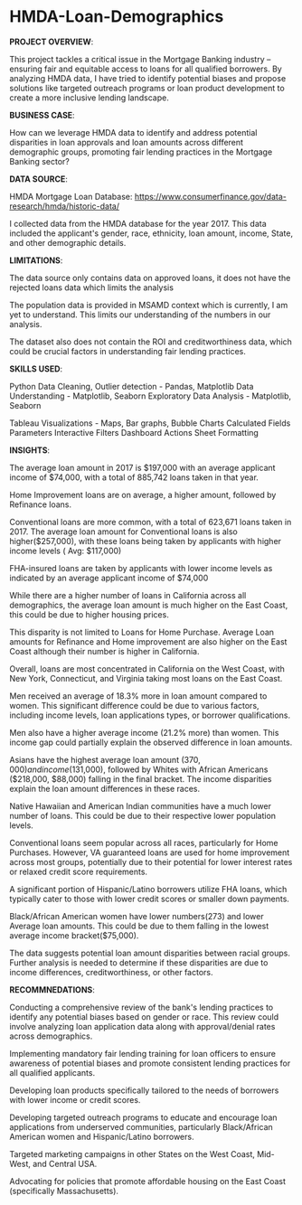# HMDA-Loan-Demographics

**PROJECT OVERVIEW**:

This project tackles a critical issue in the Mortgage Banking industry – ensuring fair and equitable access to loans for all qualified borrowers. By analyzing HMDA data, I have tried to identify potential biases and propose solutions like targeted outreach programs or loan product development to create a more inclusive lending landscape.


**BUSINESS CASE**:

How can we leverage HMDA data to identify and address potential disparities in loan approvals and loan amounts across different demographic groups, promoting fair lending practices in the Mortgage Banking sector?


**DATA SOURCE**: 

HMDA Mortgage Loan Database: https://www.consumerfinance.gov/data-research/hmda/historic-data/

I collected data from the HMDA database for the year 2017. This data included the applicant's gender, race, ethnicity, loan amount, income, State, and other demographic details. 


**LIMITATIONS**:

The data source only contains data on approved loans, it does not have the rejected loans data which limits the analysis

The population data is provided in MSAMD context which is currently, I am yet to understand. This limits our understanding of the numbers in our analysis. 

The dataset also does not contain the ROI and creditworthiness data, which could be crucial factors in understanding fair lending practices. 

**SKILLS USED**: 

Python 
Data Cleaning, Outlier detection - Pandas, Matplotlib
Data Understanding - Matplotlib, Seaborn
Exploratory Data Analysis - Matplotlib, Seaborn

Tableau
Visualizations - Maps, Bar graphs, Bubble Charts
Calculated Fields
Parameters
Interactive Filters
Dashboard Actions 
Sheet Formatting


**INSIGHTS**:


The average loan amount in 2017 is $197,000 with an average applicant income of $74,000, with a total of 885,742 loans taken in that year. 

Home Improvement loans are on average, a higher amount, followed by Refinance loans.

Conventional loans are more common, with a total of 623,671 loans taken in 2017. The average loan amount for Conventional loans is also higher($257,000), with these loans being taken by applicants with higher income levels ( Avg: $117,000)

FHA-insured loans are taken by applicants with lower income levels as indicated by an average applicant income of $74,000

While there are a higher number of loans in California across all demographics, the average loan amount is much higher on the East Coast, this could be due to higher housing prices. 

This disparity is not limited to Loans for Home Purchase. Average Loan amounts for  Refinance and Home improvement are also higher on the East Coast although their number is higher in California. 

Overall, loans are most concentrated in California on the West Coast, with New York, Connecticut, and Virginia taking most loans on the East Coast. 

Men received an average of 18.3% more in loan amount compared to women. This significant difference could be due to various factors, including income levels, loan applications types, or borrower qualifications.

Men also have a higher average income (21.2% more) than women. This income gap could partially explain the observed difference in loan amounts. 

Asians have the highest average loan amount ($370,000) and income ($131,000), followed by Whites with African Americans ($218,000, $88,000) falling in the final bracket. The income disparities explain the loan amount differences in these races. 

Native Hawaiian and American Indian communities have a much lower number of loans. This could be due to their respective lower population levels. 

Conventional loans seem popular across all races, particularly for Home Purchases. However, VA guaranteed loans are used for home improvement across most groups, potentially due to their potential for lower interest rates or relaxed credit score requirements.

A significant portion of Hispanic/Latino borrowers utilize FHA loans, which typically cater to those with lower credit scores or smaller down payments. 

Black/African American women have lower numbers(273) and lower Average loan amounts. This could be due to them falling in the lowest average income bracket($75,000). 

The data suggests potential loan amount disparities between racial groups. Further analysis is needed to determine if these disparities are due to income differences, creditworthiness, or other factors.



**RECOMMNEDATIONS**: 

Conducting a comprehensive review of the bank's lending practices to identify any potential biases based on gender or race. This review could involve analyzing loan application data along with approval/denial rates across demographics.

Implementing mandatory fair lending training for loan officers to ensure awareness of potential biases and promote consistent lending practices for all qualified applicants.

Developing loan products specifically tailored to the needs of borrowers with lower income or credit scores.

Developing targeted outreach programs to educate and encourage loan applications from underserved communities, particularly Black/African American women and Hispanic/Latino borrowers. 

Targeted marketing campaigns in other States on the West Coast, Mid-West, and Central USA. 

Advocating for policies that promote affordable housing on the East Coast (specifically Massachusetts).
